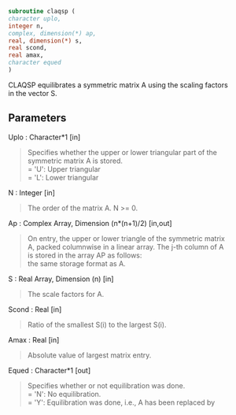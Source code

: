 ```fortran  
subroutine claqsp (  
character uplo,  
integer n,  
complex, dimension(*) ap,  
real, dimension(*) s,  
real scond,  
real amax,  
character equed  
)  
```  
  
CLAQSP equilibrates a symmetric matrix A using the scaling factors  
in the vector S.  
  
## Parameters  
Uplo : Character*1 [in]  
> Specifies whether the upper or lower triangular part of the  
> symmetric matrix A is stored.  
> = 'U':  Upper triangular  
> = 'L':  Lower triangular  
  
N : Integer [in]  
> The order of the matrix A.  N >= 0.  
  
Ap : Complex Array, Dimension (n*(n+1)/2) [in,out]  
> On entry, the upper or lower triangle of the symmetric matrix  
> A, packed columnwise in a linear array.  The j-th column of A  
> is stored in the array AP as follows:  
> the same storage format as A.  
  
S : Real Array, Dimension (n) [in]  
> The scale factors for A.  
  
Scond : Real [in]  
> Ratio of the smallest S(i) to the largest S(i).  
  
Amax : Real [in]  
> Absolute value of largest matrix entry.  
  
Equed : Character*1 [out]  
> Specifies whether or not equilibration was done.  
> = 'N':  No equilibration.  
> = 'Y':  Equilibration was done, i.e., A has been replaced by  
  
